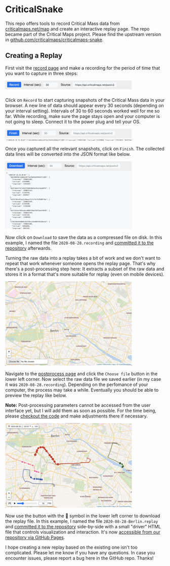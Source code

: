 # CriticalSnake

This repo offers tools to record Critical Mass data from [criticalmaps.net/map](https://www.criticalmaps.net/map) and create an interactive replay page. The repo became part of the Critical Maps project. Please find the upstream version in [github.com/criticalmaps/criticalmaps-snake](https://github.com/criticalmaps/criticalmaps-snake).

## Creating a Replay

First visit the [record page](https://weliveindetail.github.io/CriticalSnake/record.html) and make a recording for the period of time that you want to capture in three steps:

<img src="img/instructions-01-record.png" alt="instructions01" width="400">

Click on `Record` to start capturing snapshots of the Critical Mass data in your browser. A new line of data should appear every 30 seconds (depending on your interval setting). Intervals of 30 to 60 seconds worked well for me so far. While recording, make sure the page stays open and your computer is not going to sleep. Connect it to the power plug and tell your OS.

<img src="img/instructions-02-finish.png" alt="instructions02" width="400">

Once you captured all the relevant snapshots, click on `Finish`. The collected data lines will be converted into the JSON format like below.

<img src="img/instructions-03-download.png" alt="instructions03" width="400">

Now click on `Download` to save the data as a compressed file on disk. In this example, I named the file `2020-08-28.recording` and [committed it to the repository](https://github.com/weliveindetail/CriticalSnake/blob/f9f4878a25733fcef645d7d3ca8105b44262f84d/replay/2020-08-28/2020-08-28.recording) afterwards.

Turning the raw data into a replay takes a bit of work and we don't want to repeat that work whenever someone opens the replay page. That's why there's a post-processing step here: It extracts a subset  of the raw data and stores it in a format that's more suitable for replay (even on mobile devices).

<img src="img/instructions-04-postprocess.png" alt="instructions04" width="400">

Navigate to the [postprocess page](https://weliveindetail.github.io/CriticalSnake/postprocess.html) and click the `Choose file` button in the lower left corner. Now select the raw data file we saved earlier (in my case it was `2020-08-28.recording`). Depending on the perfomance of your computer, the process may take a while. Eventually you should be able to preview the replay like below.

**Note:** Post-processing parameters cannot be accessed from the user interface yet, but I will add them as soon as possible. For the time being, please [checkout the code](https://github.com/weliveindetail/CriticalSnake/blob/f9f4878a25733fcef645d7d3ca8105b44262f84d/postprocess.html#L153) and make adjustments there if necessary.

<img src="img/instructions-05-download-replay.png" alt="instructions05" width="400">

Now use the button with the 💾 symbol in the lower left corner to download the replay file. In this example, I named the file `2020-08-28-Berlin.replay` and [committed it to the repository](https://github.com/weliveindetail/CriticalSnake/tree/f9f4878a25733fcef645d7d3ca8105b44262f84d/replay/2020-08-28/Berlin) side-by-side with a small "driver" HTML file that controls visualization and interaction. It's now [accessible from our repository via GitHub Pages](https://weliveindetail.github.io/CriticalSnake/replay/2020-08-28/Berlin/).

I hope creating a new replay based on the existing one isn't too complicated. Please let me know if you have any questions. In case you encounter issues, please report a bug here in the GitHub repo. Thanks!
